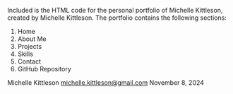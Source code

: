 Included is the HTML code for the personal portfolio of Michelle Kittleson, created by Michelle Kittleson. The portfolio contains the following sections:

1. Home
2. About Me
3. Projects
4. Skills
5. Contact
6. GitHub Repository

Michelle Kittleson
michelle.kittleson@gmail.com
November 8, 2024

